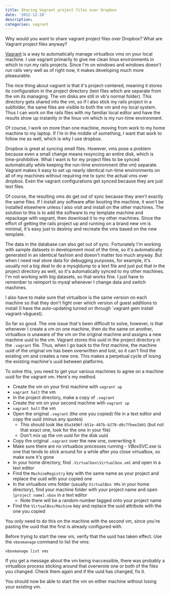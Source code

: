 ```yaml
---
title: Sharing Vagrant project files over Dropbox
date: '2012-12-28'
description:
categories: vagrant
---
```


Why would you want to share vagrant project files over Dropbox?  What
are Vagrant project files anyway?

[Vagrant] is a way to automatically manage virtualbox vms on your local
machine.  I use vagrant primarily to give me clean linux environments in
which to run my rails projects.  Since I'm on windows and windows
doesn't run rails very well as of right now, it makes developing much
more pleasurable.

The nice thing about vagrant is that it's project-centered, meaning it
stores its configuration in the project directory (text files which are
separate from the vm its managing.  The vm disks are still in vb's
normal folder).  This directory gets shared into the vm, so if I
also stick my rails project in a subfolder, the same files are visible
to both the vm and my local system.  Thus I can work on the rails files
with my familiar local editor and have the results show up instantly in
the linux vm which is my run-time environment.

Of course, I work on more than one machine, moving from work to my home
machine to my laptop.  If I'm in the middle of something, I want that
work to follow me as well, which is why I use dropbox.

Dropbox is great at syncing small files.  However, vms pose a problem
because even a small change means resyncing an entire disk, which is
time-prohibitive.  What I want is for my project files to be synced
automatically while keeping the run-time environment (the vm) separate.
Vagrant makes it easy to set up nearly identical run-time environments
on all of my machines without requiring me to sync the actual vms over
dropbox.  Even the vagrant configurations get synced because they are
just text files.

Of course, the resulting vms do get out of sync because they aren't
exactly the same files.  If I install any software after booting the
machine, it won't be installed elsewhere unless I also visit and install
on the other machines.  The solution to this is to add the software to
my template machine and repackage with vagrant, then download it to my
other machines.  Since the effort of getting the rails project up and
running on a brand new vm is minimal, it's easy just to destroy and
recreate the vms based on the new template.

The data in the database can also get out of sync.  Fortunately I'm
working with sample datasets in development most of the time, so it's
automatically generated in an identical fashion and doesn't matter too
much anyway.  But when I need real store data for debugging purposes,
for example, it's usually not a big deal to do a mysqldump to a
text file and just put that in the project directory as well, so it's
automatically synced to my other machines.  I'm not working with big
datasets, so that works fine.  I just have to remember to reimport to
mysql whenever I change data and switch machines.

I also have to make sure that virtualbox is the same version on each
machine so that they don't fight over which version of guest additions
to install (I have the auto-updating turned on through `vagrant gem
install vagrant-vbguest).

So far so good.  The one issue that's been difficult to solve, however,
is that whenever I create a vm on one machine, then do the same on
another, virtualbox is unaware of the vm on the original machine and
assigns a new machine uuid to the vm.  Vagrant stores this uuid in the
project directory in the `.vagrant` file.  Thus, when I go back to the
first machine, the machine uuid of the original vm has been overwritten
and lost, so it can't find the existing vm and creates a new one.  This
makes a perpetual cycle of losing the existing machine's uuid between
platforms.

To solve this, you need to get your various machines to agree on a
machine uuid for the vagrant vm.  Here's my method.

- Create the vm on your first machine with `vagrant up`
- `vagrant halt` the vm
- In the project directory, make a copy of `.vagrant`
- Create the vm on your second machine with `vagrant up`
- `vagrant halt` the vm
- Open the original `.vagrant` (the one you copied) file in a text
  editor and copy the uuid (minus any quotes)
    - This should look like `85a3496f-b51e-407b-b270-d0c7fbee2b01` (but
    not that exact one, look for the one in your file)
    - Don't mix up the vm uuid for the disk uuid
- Copy the original `.vagrant` over the new one, overwriting it
- Make sure there are no virtualbox processes running - _VBoxSVC.exe_ is
  one that tends to stick around for a while after you close virtualbox,
  so make sure it's gone
- In your home directory, find `.Virtualbox\Virtualbox.xml` and open in
  a text editor
- Find the `MachineRegistry` key with the same name as your project and
  replace the uuid with your copied one
- In the virtualbox vms folder (usually `VirtualBox VMs` in your home
  directory), find your machine folder with your project name and open
  `[project name].vbox` in a text editor
    - Note there will be a random number tagged onto your project name
- Find the `VirtualBox/Machine` key and replace the uuid attribute with
  the one you copied

You only need to do this on the machine with the second vm, since you're
pasting the uuid that the first is already configured with.

Before trying to start the new vm, verify that the uuid has taken
effect.  Use the `vboxmanage` command to list the vms:

    vboxmanage list vms

If you get a message about the vm being inaccessible, there was probably
a virtualbox process sticking around that overwrote one or both of the
files you changed.  Check them again and if the uuid has changed, fix
it.

You should now be able to start the vm on either machine without losing
your existing vm.

[Vagrant]: http://www.vagrantup.com/
